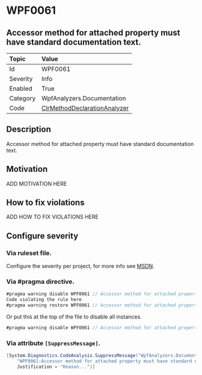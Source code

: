 # WPF0061
## Accessor method for attached property must have standard documentation text.

| Topic    | Value
| :--      | :--
| Id       | WPF0061
| Severity | Info
| Enabled  | True
| Category | WpfAnalyzers.Documentation
| Code     | [ClrMethodDeclarationAnalyzer](https://github.com/DotNetAnalyzers/WpfAnalyzers/blob/master/WpfAnalyzers/Analyzers/ClrMethodDeclarationAnalyzer.cs)

## Description

Accessor method for attached property must have standard documentation text.

## Motivation

ADD MOTIVATION HERE

## How to fix violations

ADD HOW TO FIX VIOLATIONS HERE

<!-- start generated config severity -->
## Configure severity

### Via ruleset file.

Configure the severity per project, for more info see [MSDN](https://msdn.microsoft.com/en-us/library/dd264949.aspx).

### Via #pragma directive.
```C#
#pragma warning disable WPF0061 // Accessor method for attached property must have standard documentation text.
Code violating the rule here
#pragma warning restore WPF0061 // Accessor method for attached property must have standard documentation text.
```

Or put this at the top of the file to disable all instances.
```C#
#pragma warning disable WPF0061 // Accessor method for attached property must have standard documentation text.
```

### Via attribute `[SuppressMessage]`.

```C#
[System.Diagnostics.CodeAnalysis.SuppressMessage("WpfAnalyzers.Documentation", 
    "WPF0061:Accessor method for attached property must have standard documentation text.", 
    Justification = "Reason...")]
```
<!-- end generated config severity -->
